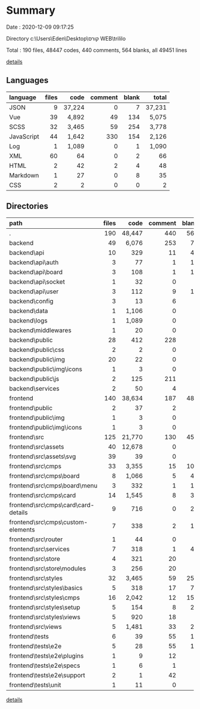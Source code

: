 # Summary

Date : 2020-12-09 09:17:25

Directory c:\Users\Eden\Desktop\קורס WEB\trililo

Total : 190 files,  48447 codes, 440 comments, 564 blanks, all 49451 lines

[details](details.md)

## Languages
| language | files | code | comment | blank | total |
| :--- | ---: | ---: | ---: | ---: | ---: |
| JSON | 9 | 37,224 | 0 | 7 | 37,231 |
| Vue | 39 | 4,892 | 49 | 134 | 5,075 |
| SCSS | 32 | 3,465 | 59 | 254 | 3,778 |
| JavaScript | 44 | 1,642 | 330 | 154 | 2,126 |
| Log | 1 | 1,089 | 0 | 1 | 1,090 |
| XML | 60 | 64 | 0 | 2 | 66 |
| HTML | 2 | 42 | 2 | 4 | 48 |
| Markdown | 1 | 27 | 0 | 8 | 35 |
| CSS | 2 | 2 | 0 | 0 | 2 |

## Directories
| path | files | code | comment | blank | total |
| :--- | ---: | ---: | ---: | ---: | ---: |
| . | 190 | 48,447 | 440 | 564 | 49,451 |
| backend | 49 | 6,076 | 253 | 77 | 6,406 |
| backend\api | 10 | 329 | 11 | 47 | 387 |
| backend\api\auth | 3 | 77 | 1 | 13 | 91 |
| backend\api\board | 3 | 108 | 1 | 16 | 125 |
| backend\api\socket | 1 | 32 | 0 | 1 | 33 |
| backend\api\user | 3 | 112 | 9 | 17 | 138 |
| backend\config | 3 | 13 | 6 | 3 | 22 |
| backend\data | 1 | 1,106 | 0 | 1 | 1,107 |
| backend\logs | 1 | 1,089 | 0 | 1 | 1,090 |
| backend\middlewares | 1 | 20 | 0 | 3 | 23 |
| backend\public | 28 | 412 | 228 | 7 | 647 |
| backend\public\css | 2 | 2 | 0 | 0 | 2 |
| backend\public\img | 20 | 22 | 0 | 1 | 23 |
| backend\public\img\icons | 1 | 3 | 0 | 1 | 4 |
| backend\public\js | 2 | 125 | 211 | 0 | 336 |
| backend\services | 2 | 50 | 4 | 7 | 61 |
| frontend | 140 | 38,634 | 187 | 486 | 39,307 |
| frontend\public | 2 | 37 | 2 | 5 | 44 |
| frontend\public\img | 1 | 3 | 0 | 1 | 4 |
| frontend\public\img\icons | 1 | 3 | 0 | 1 | 4 |
| frontend\src | 125 | 21,770 | 130 | 453 | 22,353 |
| frontend\src\assets | 40 | 12,678 | 0 | 0 | 12,678 |
| frontend\src\assets\svg | 39 | 39 | 0 | 0 | 39 |
| frontend\src\cmps | 33 | 3,355 | 15 | 102 | 3,472 |
| frontend\src\cmps\board | 8 | 1,066 | 5 | 40 | 1,111 |
| frontend\src\cmps\board\menu | 3 | 332 | 1 | 14 | 347 |
| frontend\src\cmps\card | 14 | 1,545 | 8 | 39 | 1,592 |
| frontend\src\cmps\card\card-details | 9 | 716 | 0 | 21 | 737 |
| frontend\src\cmps\custom-elements | 7 | 338 | 2 | 12 | 352 |
| frontend\src\router | 1 | 44 | 0 | 4 | 48 |
| frontend\src\services | 7 | 318 | 1 | 43 | 362 |
| frontend\src\store | 4 | 321 | 20 | 9 | 350 |
| frontend\src\store\modules | 3 | 256 | 20 | 6 | 282 |
| frontend\src\styles | 32 | 3,465 | 59 | 254 | 3,778 |
| frontend\src\styles\basics | 5 | 318 | 17 | 70 | 405 |
| frontend\src\styles\cmps | 16 | 2,042 | 12 | 150 | 2,204 |
| frontend\src\styles\setup | 5 | 154 | 8 | 24 | 186 |
| frontend\src\styles\views | 5 | 920 | 18 | 8 | 946 |
| frontend\src\views | 5 | 1,481 | 33 | 28 | 1,542 |
| frontend\tests | 6 | 39 | 55 | 14 | 108 |
| frontend\tests\e2e | 5 | 28 | 55 | 12 | 95 |
| frontend\tests\e2e\plugins | 1 | 9 | 12 | 5 | 26 |
| frontend\tests\e2e\specs | 1 | 6 | 1 | 2 | 9 |
| frontend\tests\e2e\support | 2 | 1 | 42 | 4 | 47 |
| frontend\tests\unit | 1 | 11 | 0 | 2 | 13 |

[details](details.md)